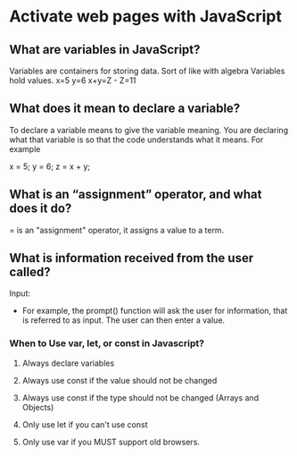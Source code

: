 # Activate web pages with JavaScript

## What are variables in JavaScript?

Variables are containers for storing data. Sort of like with algebra Variables hold values. x=5 y=6  x+y=Z - Z=11

## What does it mean to declare a variable?

To declare a variable means to give the variable meaning. You are declaring what that variable is so that the code understands what it means. For example

x = 5;
y = 6;
z = x + y;

## What is an “assignment” operator, and what does it do?

= is an "assignment" operator, it assigns a value to a term.

## What is information received from the user called?

Input:

* For example, the prompt() function will ask the user for information, that is referred to as input. The user can then enter a value.

### When to Use var, let, or const in Javascript?

1. Always declare variables

2. Always use const if the value should not be changed

3. Always use const if the type should not be changed (Arrays and Objects)

4. Only use let if you can't use const

5. Only use var if you MUST support old browsers.